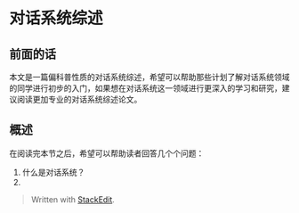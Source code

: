 # 对话系统综述

## 前面的话

本文是一篇偏科普性质的对话系统综述，希望可以帮助那些计划了解对话系统领域的同学进行初步的入门，如果想在对话系统这一领域进行更深入的学习和研究，建议阅读更加专业的对话系统综述论文。

## 概述

在阅读完本节之后，希望可以帮助读者回答几个个问题：
1. 什么是对话系统？
2. 

> Written with [StackEdit](https://stackedit.io/).
<!--stackedit_data:
eyJoaXN0b3J5IjpbMTg5NDYxNTk1MCwxMjM3NTk3OTc3XX0=
-->